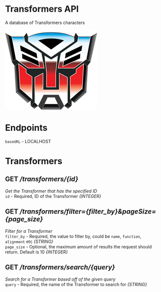# Transformers API
A database of Transformers characters

![Transformers](logo.png)

# Endpoints
`baseURL` - LOCALHOST

# Transformers

## **GET** */transformers/{id}* <br>
*Get the Transformer that has the specified ID* <br>
`id` - Required, ID of the Transformer *{INTEGER}*

## **GET** */transformers/filter={filter_by}&pageSize={page_size}* <br>
*Filter for a Transformer* <br>
`filter_by` - Required, the value to filter by, could be `name`, `function`, `alignment` etc *{STRING}* <br>
`page_size` - Optional, the maximum amount of results the request should return. Default is 10 *{INTEGER}*

## **GET** */transformers/search/{query}* <br>
*Search for a Transformer based off of the given query* <br>
`query` - Required, the name of the Transformer to search for *{STRING}*
